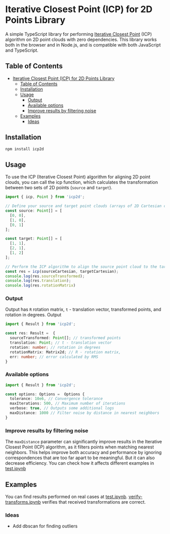 # Iterative Closest Point (ICP) for 2D Points Library

A simple TypeScript library for performing [Iterative Closest Point](https://en.wikipedia.org/wiki/Iterative_closest_point) (ICP) algorithm on 2D point clouds with zero dependencies. This library works both in the browser and in Node.js, and is compatible with both JavaScript and TypeScript.

## Table of Contents

- [Iterative Closest Point (ICP) for 2D Points Library](#iterative-closest-point-icp-for-2d-points-library)
  - [Table of Contents](#table-of-contents)
  - [Installation](#installation)
  - [Usage](#usage)
    - [Output](#output)
    - [Available options](#available-options)
    - [Improve results by filtering noise](#improve-results-by-filtering-noise)
  - [Examples](#examples)
    - [Ideas](#ideas)

## Installation

```bash
npm install icp2d
```

## Usage
To use the ICP (Iterative Closest Point) algorithm for aligning 2D point clouds, you can call the icp function, which calculates the transformation between two sets of 2D points (`source` and `target`). 

```typescript
import { icp, Point } from 'icp2d';

// Define your source and target point clouds (arrays of 2D Cartesian coordinates)
const source: Point[] = [
  [0, 0],
  [1, 0],
  [0, 1]
];

const target: Point[] = [
  [1, 1],
  [2, 1],
  [1, 2]
];

// Perform the ICP algorithm to align the source point cloud to the target
const res = icp(sourceCartesian, targetCartesian);
console.log(res.sourceTransformed);
console.log(res.translation);
console.log(res.rotationMatrix)
```

###  Output 
Output has `R` rotation matrix, `t` - translation vector, transformed points, and rotation in degrees. Output 
```typescript
import { Result } from 'icp2d';

const res: Result =  {
  sourceTransformed: Point[]; // transformed points
  translation: Point; // t - translation vector
  rotation: number; // rotation in degrees
  rotationMatrix: Matrix2d; // R - rotation matrix,
  err: number; // error calculated by RMS
}
``` 

###  Available options
```typescript
import { Result } from 'icp2d';

const options: Options =  Options {
  tolerance: 10e6, // Convergence tolerance
  maxIterations: 500, // Maximum number of iterations
  verbose: true, // Outputs some additional logs
  maxDistance: 1000 // Filter noise by distance in nearest neighbors
}
``` 

### Improve results by filtering noise
The `maxDistance` parameter can significantly improve results in the Iterative Closest Point (ICP) algorithm, as it filters points when matching nearest neighbors. This helps improve both accuracy and performance by ignoring correspondences that are too far apart to be meaningful. But it can also decrease efficiency. You can check how it affects different examples in [test.ipynb](./tests/test.ipynb)

## Examples
You can find results performed on real cases at [test.ipynb](./tests/test.ipynb). [verify-transforms.ipynb](./tests/verify-transforms.ipynb) verifies that received transformations are correct.


### Ideas
- Add dbscan for finding outliers